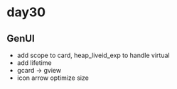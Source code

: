 # day30

## GenUI

- add scope to card, heap_liveid_exp to handle virtual
- add lifetime
- gcard -> gview
- icon arrow optimize size